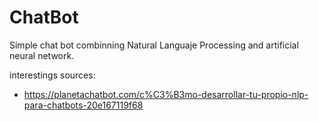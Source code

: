 # ChatBot

Simple chat bot combinning Natural Languaje Processing and artificial neural network.

interestings sources:
- https://planetachatbot.com/c%C3%B3mo-desarrollar-tu-propio-nlp-para-chatbots-20e167119f68
